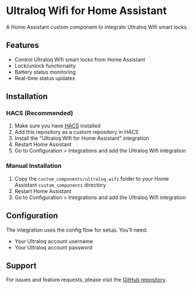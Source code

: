 # Ultraloq Wifi for Home Assistant

A Home Assistant custom component to integrate Ultraloq Wifi smart locks.

## Features

- Control Ultraloq Wifi smart locks from Home Assistant
- Lock/unlock functionality
- Battery status monitoring
- Real-time status updates

## Installation

### HACS (Recommended)

1. Make sure you have [HACS](https://hacs.xyz/) installed
2. Add this repository as a custom repository in HACS
3. Install the "Ultraloq Wifi for Home Assistant" integration
4. Restart Home Assistant
5. Go to Configuration > Integrations and add the Ultraloq Wifi integration

### Manual Installation

1. Copy the `custom_components/ultraloq_wifi` folder to your Home Assistant `custom_components` directory
2. Restart Home Assistant
3. Go to Configuration > Integrations and add the Ultraloq Wifi integration

## Configuration

The integration uses the config flow for setup. You'll need:

- Your Ultraloq account username
- Your Ultraloq account password

## Support

For issues and feature requests, please visit the [GitHub repository](https://github.com/MatthewHallCom/ultraloq-wifi-ha).
